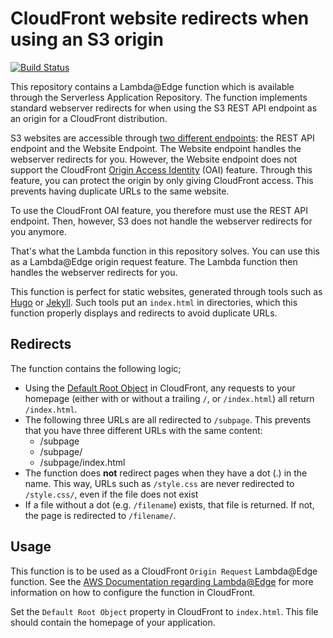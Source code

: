 # CloudFront website redirects when using an S3 origin

[![Build Status](https://travis-ci.org/SanderKnape/cloudfront-s3-origin-website-redirects.svg?branch=master)](https://travis-ci.org/SanderKnape/cloudfront-s3-origin-website-redirects)

This repository contains a Lambda@Edge function which is available through the Serverless Application Repository. The function implements standard webserver redirects for when using the S3 REST API endpoint as an origin for a CloudFront distribution.

S3 websites are accessible through [two different endpoints](https://docs.aws.amazon.com/AmazonS3/latest/dev/WebsiteEndpoints.html): the REST API endpoint and the Website Endpoint. The Website endpoint handles the webserver redirects for you. However, the Website endpoint does not support the CloudFront [Origin Access Identity](https://docs.aws.amazon.com/AmazonCloudFront/latest/DeveloperGuide/private-content-restricting-access-to-s3.html) (OAI) feature. Through this feature, you can protect the origin by only giving CloudFront access. This prevents having duplicate URLs to the same website.

To use the CloudFront OAI feature, you therefore must use the REST API endpoint. Then, however, S3 does not handle the webserver redirects for you anymore.

That's what the Lambda function in this repository solves. You can use this as a Lambda@Edge origin request feature. The Lambda function then handles the webserver redirects for you.

This function is perfect for static websites, generated through tools such as [Hugo](https://gohugo.io/) or [Jekyll](https://jekyllrb.com/). Such tools put an `index.html` in directories, which this function properly displays and redirects to avoid duplicate URLs.

## Redirects

The function contains the following logic;

* Using the [Default Root Object](https://docs.aws.amazon.com/AmazonCloudFront/latest/DeveloperGuide/DefaultRootObject.html) in CloudFront, any requests to your homepage (either with or without a trailing `/`, or `/index.html`) all return `/index.html`.
* The following three URLs are all redirected to `/subpage`. This prevents that you have three different URLs with the same content:
    * /subpage
    * /subpage/
    * /subpage/index.html
* The function does **not** redirect pages when they have a dot (.) in the name. This way, URLs such as `/style.css` are never redirected to `/style.css/`, even if the file does not exist
* If a file without a dot (e.g. `/filename`) exists, that file is returned. If not, the page is redirected to `/filename/`.

## Usage

This function is to be used as a CloudFront `Origin Request` Lambda@Edge function. See the [AWS Documentation regarding Lambda@Edge](https://docs.aws.amazon.com/AmazonCloudFront/latest/DeveloperGuide/lambda-at-the-edge.html) for more information on how to configure the function in CloudFront.

Set the `Default Root Object` property in CloudFront to `index.html`. This file should contain the homepage of your application.
